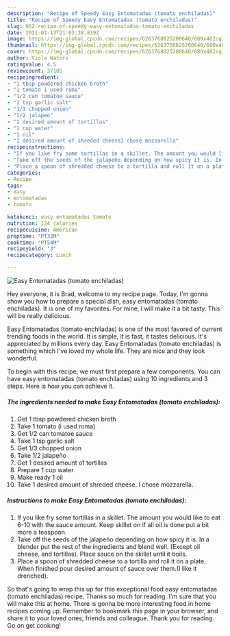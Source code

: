 ```yaml
---
description: "Recipe of Speedy Easy Entomatadas (tomato enchiladas)"
title: "Recipe of Speedy Easy Entomatadas (tomato enchiladas)"
slug: 952-recipe-of-speedy-easy-entomatadas-tomato-enchiladas
date: 2021-01-13T21:03:38.839Z
image: https://img-global.cpcdn.com/recipes/6263768825200640/680x482cq70/easy-entomatadas-tomato-enchiladas-recipe-main-photo.jpg
thumbnail: https://img-global.cpcdn.com/recipes/6263768825200640/680x482cq70/easy-entomatadas-tomato-enchiladas-recipe-main-photo.jpg
cover: https://img-global.cpcdn.com/recipes/6263768825200640/680x482cq70/easy-entomatadas-tomato-enchiladas-recipe-main-photo.jpg
author: Viola Waters
ratingvalue: 4.5
reviewcount: 37185
recipeingredient:
- "1 tbsp powdered chicken broth"
- "1 tomato i used roma"
- "1/2 can tomatoe sauce"
- "1 tsp garlic salt"
- "1/3 chopped onion"
- "1/2 jalapeo"
- "1 desired amount of tortillas"
- "1 cup water"
- "1 oil"
- "1 desired amount of shreded cheeseI chose mozzarella"
recipeinstructions:
- "If you like fry some tortillas in a skillet. The amount you would like to eat 6-10 with the sauce amount. Keep skillet on if all oil is done put a bit more a teaspoon."
- "Take off the seeds of the jalapeño depending on how spicy it is. In a blender put the rest of the ingredients and blend well. (Except oil cheese, and tortillas). Place sauce on the skillet until it boils."
- "Place a spoon of shredded cheese to a tortilla and roll it on a plate. When finished pour desired amount of sauce over them.(I like it drenched)."
categories:
- Recipe
tags:
- easy
- entomatadas
- tomato

katakunci: easy entomatadas tomato 
nutrition: 124 calories
recipecuisine: American
preptime: "PT32M"
cooktime: "PT54M"
recipeyield: "3"
recipecategory: Lunch

---
```



![Easy Entomatadas (tomato enchiladas)](https://img-global.cpcdn.com/recipes/6263768825200640/680x482cq70/easy-entomatadas-tomato-enchiladas-recipe-main-photo.jpg)

Hey everyone, it is Brad, welcome to my recipe page. Today, I'm gonna show you how to prepare a special dish, easy entomatadas (tomato enchiladas). It is one of my favorites. For mine, I will make it a bit tasty. This will be really delicious.

Easy Entomatadas (tomato enchiladas) is one of the most favored of current trending foods in the world. It is simple, it is fast, it tastes delicious. It's appreciated by millions every day. Easy Entomatadas (tomato enchiladas) is something which I've loved my whole life. They are nice and they look wonderful.




To begin with this recipe, we must first prepare a few components. You can have easy entomatadas (tomato enchiladas) using 10 ingredients and 3 steps. Here is how you can achieve it.

<!--inarticleads1-->

##### The ingredients needed to make Easy Entomatadas (tomato enchiladas):

1. Get 1 tbsp powdered chicken broth
1. Take 1 tomato (i used roma)
1. Get 1/2 can tomatoe sauce
1. Take 1 tsp garlic salt
1. Get 1/3 chopped onion
1. Take 1/2 jalapeño
1. Get 1 desired amount of tortillas
1. Prepare 1 cup water
1. Make ready 1 oil
1. Take 1 desired amount of shreded cheese..I chose mozzarella.




<!--inarticleads2-->

##### Instructions to make Easy Entomatadas (tomato enchiladas):

1. If you like fry some tortillas in a skillet. The amount you would like to eat 6-10 with the sauce amount. Keep skillet on if all oil is done put a bit more a teaspoon.
1. Take off the seeds of the jalapeño depending on how spicy it is. In a blender put the rest of the ingredients and blend well. (Except oil cheese, and tortillas). Place sauce on the skillet until it boils.
1. Place a spoon of shredded cheese to a tortilla and roll it on a plate. When finished pour desired amount of sauce over them.(I like it drenched).




So that's going to wrap this up for this exceptional food easy entomatadas (tomato enchiladas) recipe. Thanks so much for reading. I'm sure that you will make this at home. There is gonna be more interesting food in home recipes coming up. Remember to bookmark this page in your browser, and share it to your loved ones, friends and colleague. Thank you for reading. Go on get cooking!
